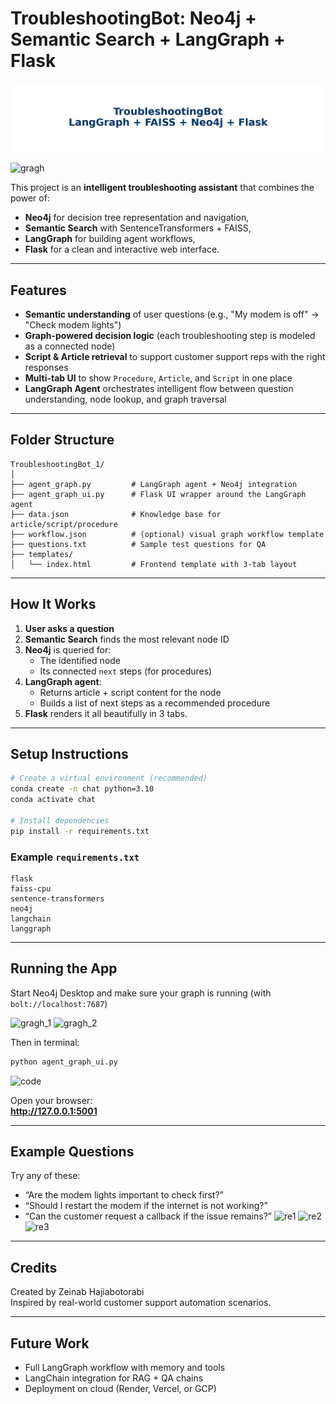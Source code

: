 # TroubleshootingBot: Neo4j + Semantic Search + LangGraph + Flask

![banner](assets/banner.png)

![gragh](assets/Neo4j_3.png)

This project is an **intelligent troubleshooting assistant** that combines the power of:
- **Neo4j** for decision tree representation and navigation,
- **Semantic Search** with SentenceTransformers + FAISS,
- **LangGraph** for building agent workflows,
- **Flask** for a clean and interactive web interface.

---

## Features

- **Semantic understanding** of user questions (e.g., "My modem is off" → "Check modem lights")
- **Graph-powered decision logic** (each troubleshooting step is modeled as a connected node)
- **Script & Article retrieval** to support customer support reps with the right responses
- **Multi-tab UI** to show `Procedure`, `Article`, and `Script` in one place
- **LangGraph Agent** orchestrates intelligent flow between question understanding, node lookup, and graph traversal

---

## Folder Structure

```
TroubleshootingBot_1/
│
├── agent_graph.py         # LangGraph agent + Neo4j integration
├── agent_graph_ui.py      # Flask UI wrapper around the LangGraph agent
├── data.json              # Knowledge base for article/script/procedure
├── workflow.json          # (optional) visual graph workflow template
├── questions.txt          # Sample test questions for QA
├── templates/
│   └── index.html         # Frontend template with 3-tab layout
```

---

## How It Works

1. **User asks a question**
2. **Semantic Search** finds the most relevant node ID
3. **Neo4j** is queried for:
   - The identified node
   - Its connected `next` steps (for procedures)
4. **LangGraph agent**:
   - Returns article + script content for the node
   - Builds a list of next steps as a recommended procedure
5. **Flask** renders it all beautifully in 3 tabs.

---

## Setup Instructions

```bash
# Create a virtual environment (recommended)
conda create -n chat python=3.10
conda activate chat

# Install dependencies
pip install -r requirements.txt
```

### Example `requirements.txt`
```
flask
faiss-cpu
sentence-transformers
neo4j
langchain
langgraph
```

---

## Running the App

Start Neo4j Desktop and make sure your graph is running (with `bolt://localhost:7687`)

![gragh_1](assets/Neo4j_1.png)
![gragh_2](assets/Neo4j_2.png)

Then in terminal:

```bash
python agent_graph_ui.py
```

![code](assets/agent_graph.png)

Open your browser:  
**http://127.0.0.1:5001**

---

## Example Questions

Try any of these:
- “Are the modem lights important to check first?”
- “Should I restart the modem if the internet is not working?”
- “Can the customer request a callback if the issue remains?”
![re1](assets/1.png)
![re2](assets/2.png)
![re3](assets/3.png)

---

## Credits

Created by Zeinab Hajiabotorabi  
Inspired by real-world customer support automation scenarios.

---

## Future Work

- Full LangGraph workflow with memory and tools
- LangChain integration for RAG + QA chains
- Deployment on cloud (Render, Vercel, or GCP)

